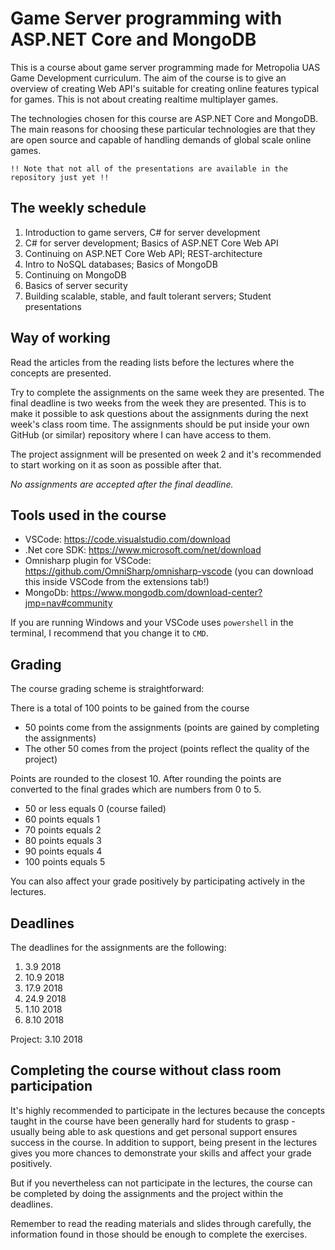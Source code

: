 # Game Server programming with ASP.NET Core and MongoDB

This is a course about game server programming made for Metropolia UAS Game Development curriculum. The aim of the course is to give an overview of creating Web API's suitable for creating online features typical for games. This is not about creating realtime multiplayer games.

The technologies chosen for this course are ASP.NET Core and MongoDB. The main reasons for choosing these particular technologies are that they are open source and capable of handling demands of global scale online games.

``!! Note that not all of the presentations are available in the repository just yet !!``

## The weekly schedule

1. Introduction to game servers, C# for server development
2. C# for server development; Basics of ASP.NET Core Web API
3. Continuing on ASP.NET Core Web API; REST-architecture
4. Intro to NoSQL databases; Basics of MongoDB
5. Continuing on MongoDB
6. Basics of server security
7. Building scalable, stable, and fault tolerant servers; Student presentations

## Way of working

Read the articles from the reading lists before the lectures where the concepts are presented.

Try to complete the assignments on the same week they are presented. The final deadline is two weeks from the week they are presented. This is to make it possible to ask questions about the assignments during the next week's class room time. The assignments should be put inside your own GitHub (or similar) repository where I can have access to them.

The project assignment will be presented on week 2 and it's recommended to start working on it as soon as possible after that.

_No assignments are accepted after the final deadline._

## Tools used in the course

- VSCode: https://code.visualstudio.com/download
- .Net core SDK: https://www.microsoft.com/net/download
- Omnisharp plugin for VSCode: https://github.com/OmniSharp/omnisharp-vscode (you can download this inside VSCode from the extensions tab!)
- MongoDb: https://www.mongodb.com/download-center?jmp=nav#community

If you are running Windows and your VSCode uses ``powershell`` in the terminal, I recommend that you change it to ``CMD``.

## Grading

The course grading scheme is straightforward:

There is a total of 100 points to be gained from the course

- 50 points come from the assignments (points are gained by completing the assignments)
- The other 50 comes from the project (points reflect the quality of the project)

Points are rounded to the closest 10. After rounding the points are converted to the final grades which are numbers from 0 to 5.

- 50 or less equals 0 (course failed)
- 60 points equals 1
- 70 points equals 2
- 80 points equals 3
- 90 points equals 4
- 100 points equals 5

You can also affect your grade positively by participating actively in the lectures.

## Deadlines

The deadlines for the assignments are the following:

1. 3.9 2018
2. 10.9 2018
3. 17.9 2018
4. 24.9 2018
5. 1.10 2018
6. 8.10 2018

Project: 3.10 2018

## Completing the course without class room participation

It's highly recommended to participate in the lectures because the concepts taught in the course have been generally hard for students to grasp - usually being able to ask questions and get personal support ensures success in the course. In addition to support, being present in the lectures gives you more chances to demonstrate your skills and affect your grade positively.

But if you nevertheless can not participate in the lectures, the course can be completed by doing the assignments and the project within the deadlines.

Remember to read the reading materials and slides through carefully, the information found in those should be enough to complete the exercises.
